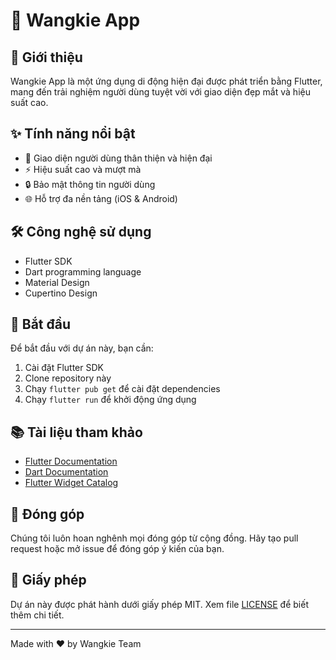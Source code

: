 # 🚀 Wangkie App

## 📱 Giới thiệu

Wangkie App là một ứng dụng di động hiện đại được phát triển bằng Flutter, mang đến trải nghiệm người dùng tuyệt vời với giao diện đẹp mắt và hiệu suất cao.

## ✨ Tính năng nổi bật

- 🎨 Giao diện người dùng thân thiện và hiện đại
- ⚡ Hiệu suất cao và mượt mà
- 🔒 Bảo mật thông tin người dùng
- 🌐 Hỗ trợ đa nền tảng (iOS & Android)

## 🛠️ Công nghệ sử dụng

- Flutter SDK
- Dart programming language
- Material Design
- Cupertino Design

## 🚀 Bắt đầu

Để bắt đầu với dự án này, bạn cần:

1. Cài đặt Flutter SDK
2. Clone repository này
3. Chạy `flutter pub get` để cài đặt dependencies
4. Chạy `flutter run` để khởi động ứng dụng

## 📚 Tài liệu tham khảo

- [Flutter Documentation](https://docs.flutter.dev/)
- [Dart Documentation](https://dart.dev/guides)
- [Flutter Widget Catalog](https://flutter.dev/docs/development/ui/widgets)

## 🤝 Đóng góp

Chúng tôi luôn hoan nghênh mọi đóng góp từ cộng đồng. Hãy tạo pull request hoặc mở issue để đóng góp ý kiến của bạn.

## 📄 Giấy phép

Dự án này được phát hành dưới giấy phép MIT. Xem file [LICENSE](LICENSE) để biết thêm chi tiết.

---

Made with ❤️ by Wangkie Team
